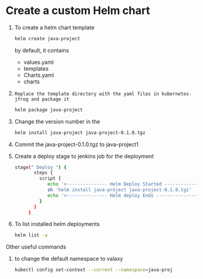 # Create a custom Helm chart

1. To create a helm chart template 
   ```sh 
   helm create java-project
   ```

    by default, it contains 
    - values.yaml
    - templates
    - Charts.yaml
    - charts

2. `Replace the template directory with the yaml files in kubernetes-jfrog and package it`
   ```sh
   helm package java-project
   ```
3. Change the version number in the 
   ```sh 
   helm install java-project java-project-0.1.0.tgz
   ```
4. Commit the java-project-0.1.0.tgz to java-project1

5. Create a deploy stage to jenkins job for the deployment 
   ```sh 
   stage(" Deploy ") {
          steps {
            script {
               echo '<--------------- Helm Deploy Started --------------->'
               sh 'helm install java-project java-project-0.1.0.tgz'
               echo '<--------------- Helm deploy Ends --------------->'
            }
          }
        }
   ```

6. To list installed helm deployments
   ```sh 
   helm list -a
   ```

Other useful commands
1. to change the default namespace to valaxy
   ```sh
   kubectl config set-context --current --namespace=java-proj
   ```